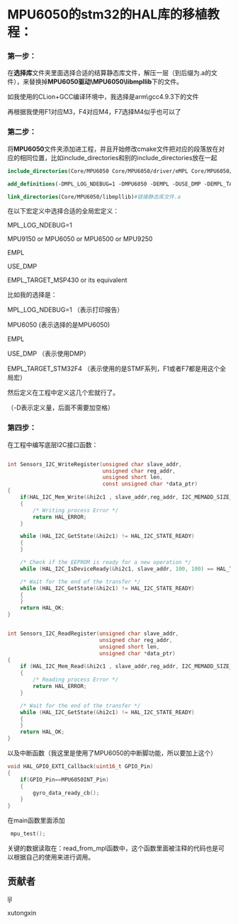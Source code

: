 # MPU6050的stm32的HAL库的移植教程：



### 第一步：

在**选择库**文件夹里面选择合适的结算静态库文件，解压一层（到后缀为.a的文件），来替换掉**MPU6050驱动\MPU6050\libmpllib**下的文件。

如我使用的CLion+GCC编译环境中，我选择是arm\gcc4.9.3下的文件

再根据我使用F1对应M3，F4对应M4，F7选择M4似乎也可以了

### 第二步：

将**MPU6050**文件夹添加进工程，并且开始修改cmake文件把对应的段落放在对应的相同位置，比如include_directories和别的include_directories放在一起

```cmake
include_directories(Core/MPU6050 Core/MPU6050/driver/eMPL Core/MPU6050/driver/include Core/MPU6050/driver/stm32L Core/MPU6050/mllite Core/MPU6050/eMPL-hal Core/MPU6050/mpl)#导入相对应的目录否则会include错误

add_definitions(-DMPL_LOG_NDEBUG=1 -DMPU6050 -DEMPL -DUSE_DMP -DEMPL_TARGET_STM32F4)#定义全局宏变量，按照下面的说明修改

link_directories(Core/MPU6050/libmpllib)#链接静态库文件.a
```

在以下宏定义中选择合适的全局宏定义：

MPL_LOG_NDEBUG=1

MPU9150 or MPU6050 or MPU6500 or MPU9250

EMPL

USE_DMP

EMPL_TARGET_MSP430 or its equivalent 



比如我的选择是：

MPL_LOG_NDEBUG=1 （表示打印报告）

MPU6050                         (表示选择的是MPU6050)

EMPL                              

USE_DMP						（表示使用DMP）

EMPL_TARGET_STM32F4  （表示使用的是STMF系列，F1或者F7都是用这个全局宏）

然后定义在工程中定义这几个宏就行了。

（-D表示定义量，后面不需要加空格）

### 第四步：

在工程中编写底层I2C接口函数：

~~~ c

int Sensors_I2C_WriteRegister(unsigned char slave_addr,
                              unsigned char reg_addr,
                              unsigned short len,
                              const unsigned char *data_ptr)
{
    if(HAL_I2C_Mem_Write(&hi2c1 , slave_addr,reg_addr, I2C_MEMADD_SIZE_8BIT, (uint8_t *)data_ptr,len,1000)!= HAL_OK)
    {
        /* Writing process Error */
        return HAL_ERROR;
    }

    while (HAL_I2C_GetState(&hi2c1) != HAL_I2C_STATE_READY)
    {
    }

    /* Check if the EEPROM is ready for a new operation */
    while (HAL_I2C_IsDeviceReady(&hi2c1, slave_addr, 100, 100) == HAL_TIMEOUT);

    /* Wait for the end of the transfer */
    while (HAL_I2C_GetState(&hi2c1) != HAL_I2C_STATE_READY)
    {
    }
    return HAL_OK;
}


int Sensors_I2C_ReadRegister(unsigned char slave_addr,
                             unsigned char reg_addr,
                             unsigned short len,
                             unsigned char *data_ptr)
{
    if (HAL_I2C_Mem_Read(&hi2c1 , slave_addr,reg_addr, I2C_MEMADD_SIZE_8BIT, (uint8_t *)data_ptr,len,1000) != HAL_OK)
    {
        /* Reading process Error */
        return HAL_ERROR;
    }

    /* Wait for the end of the transfer */
    while (HAL_I2C_GetState(&hi2c1) != HAL_I2C_STATE_READY)
    {
    }
    return HAL_OK;
}
~~~



以及中断函数（我这里是使用了MPU6050的中断脚功能，所以要加上这个）

~~~c
void HAL_GPIO_EXTI_Callback(uint16_t GPIO_Pin)
{
    if(GPIO_Pin==MPU6050INT_Pin)
    {
        gyro_data_ready_cb();
    }
}
~~~



在main函数里面添加

~~~c
 mpu_test();
~~~



关键的数据读取在：read_from_mpl函数中，这个函数里面被注释的代码也是可以根据自己的使用来进行调用。

## 贡献者

ljl

xutongxin

